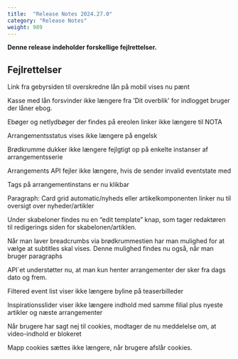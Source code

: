 ```yaml
---
title:  "Release Notes 2024.27.0"
category: "Release Notes"
weight: 989
---
```


**Denne release indeholder forskellige fejlrettelser.**



## Fejlrettelser

Link fra gebyrsiden til overskredne lån på mobil vises nu pænt

Kasse med lån forsvinder ikke længere fra ’Dit overblik’ for indlogget bruger der låner ebog.

Ebøger og netlydbøger der findes på ereolen linker ikke længere til NOTA

Arrangementsstatus vises ikke længere på engelsk

Brødkrumme dukker ikke længere fejlgtigt op på enkelte instanser af arrangementsserie

Arrangements API fejler ikke længere, hvis de sender invalid eventstate med

Tags på arrangementinstans er nu klikbar

Paragraph: Card grid automatic/nyheds eller artikelkomponenten linker nu til oversigt over nyheder/artikler 

Under skabeloner findes nu en “edit template” knap, som tager redaktøren til redigerings siden for skabelonen/artiklen.

Når man laver breadcrumbs via brødkrummestien har man mulighed for at vælge at subtitles skal vises. Denne mulighed findes nu også, når man bruger paragraphs

API´et understøtter nu, at man kun henter arrangementer der sker fra dags dato og frem. 

Filtered event list viser ikke længere byline på teaserbilleder

Inspirationsslider viser ikke længere indhold med samme filial plus nyeste artikler og næste arrangementer

Når brugere har sagt nej til cookies, modtager de nu meddelelse om, at video-indhold er blokeret

Mapp cookies sættes ikke længere, når brugere afslår cookies.
